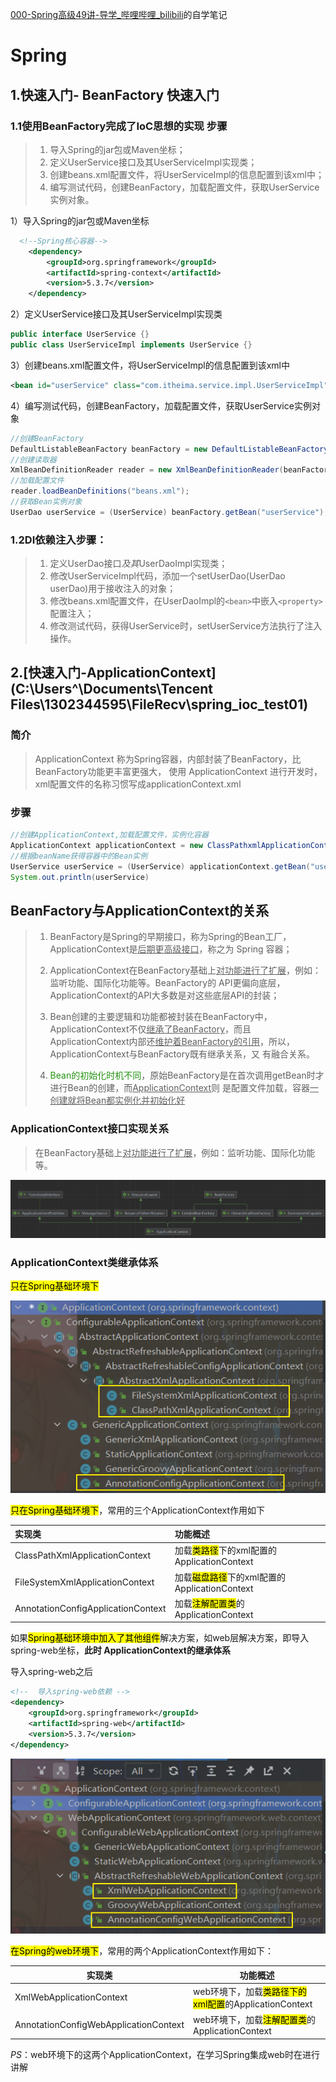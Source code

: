 [000-Spring高级49讲-导学_哔哩哔哩_bilibili](https://www.bilibili.com/video/BV1P44y1N7QG?p=1&vd_source=796ed40051b301bfa3a84ba357f4828c)的自学笔记

# Spring

## 1.快速入门- BeanFactory 快速入门

### 1.1使用BeanFactory完成了IoC思想的实现 步骤

>1. 导入Spring的jar包或Maven坐标；
>2. 定义UserService接口及其UserServiceImpl实现类；
>3. 创建beans.xml配置文件，将UserServiceImpl的信息配置到该xml中；
>4. 编写测试代码，创建BeanFactory，加载配置文件，获取UserService实例对象。

 1）导入Spring的jar包或Maven坐标

````xml
  <!--Spring核心容器-->
    <dependency>
        <groupId>org.springframework</groupId>
        <artifactId>spring-context</artifactId>
        <version>5.3.7</version>
    </dependency>
````

 2）定义UserService接口及其UserServiceImpl实现类

```java
public interface UserService {}
public class UserServiceImpl implements UserService {}
```

 3）创建beans.xml配置文件，将UserServiceImpl的信息配置到该xml中

```xml
<bean id="userService" class="com.itheima.service.impl.UserServiceImpl"></bean>
```

 4）编写测试代码，创建BeanFactory，加载配置文件，获取UserService实例对象

```java
//创建BeanFactory
DefaultListableBeanFactory beanFactory = new DefaultListableBeanFactory();
//创建读取器
XmlBeanDefinitionReader reader = new XmlBeanDefinitionReader(beanFactory);
//加载配置文件
reader.loadBeanDefinitions("beans.xml");
//获取Bean实例对象
UserDao userService = (UserService) beanFactory.getBean("userService");
```

### 1.2DI依赖注入步骤：

>1. 定义UserDao接口*及其*UserDaoImpl实现类；
>2. 修改UserServiceImpl代码，添加一个setUserDao(UserDao userDao)用于接收注入的对象；
>3. 修改beans.xml配置文件，在UserDaoImpl的`<bean>`中嵌入`<property>`配置注入；
>4. 修改测试代码，获得UserService时，setUserService方法执行了注入操作。

## 2.[快速入门-ApplicationContext](C:\Users\^\Documents\Tencent Files\1302344595\FileRecv\spring_ioc_test01)

### 简介

> ApplicationContext 称为Spring容器，内部封装了BeanFactory，比BeanFactory功能更丰富更强大，
> 使用 ApplicationContext 进行开发时，xml配置文件的名称习惯写成applicationContext.xml

### 步骤

```java
//创建ApplicationContext,加载配置文件，实例化容器
ApplicationContext applicationContext = new ClassPathxmlApplicationContext(“applicationContext.xml");
//根据beanName获得容器中的Bean实例
UserService userService = (UserService) applicationContext.getBean("userService");
System.out.println(userService)
```

##  BeanFactory与ApplicationContext的关系

> 1. BeanFactory是Spring的早期接口，称为Spring的Bean工厂，ApplicationContext是<u>后期更高级接口</u>，称之为 Spring 容器；
> 2. ApplicationContext在BeanFactory基础上<u>对功能进行了扩展</u>，例如：监听功能、国际化功能等。BeanFactory的 API更偏向底层，ApplicationContext的API大多数是对这些底层API的封装；
>
> 3. Bean创建的主要逻辑和功能都被封装在BeanFactory中，ApplicationContext不仅<u>继承了BeanFactory</u>，而且 ApplicationContext内部还<u>维护着BeanFactory的引用</u>，所以，ApplicationContext与BeanFactory既有继承关系，又 有融合关系。 
>
> 4. <font color='25, 94, 12'>Bean的初始化时机不同</font>，原始BeanFactory是在首次调用getBean时才进行Bean的创建，而<u>ApplicationContext</u>则 是配置文件加载，容器<u>一创建就将Bean都实例化并初始化好</u>

### ApplicationContext接口实现关系

> 在BeanFactory基础上<u>对功能进行了扩展</u>，例如：监听功能、国际化功能等。

<img src=".\MDImg\1.2.01.png" style="zoom:120%;"/>

### ApplicationContext类继承体系

<mark>只在Spring基础环境下</mark>

<img src=".\MDImg\1.2.02.png" style="zoom:120%;"/>

 <mark>只在Spring基础环境下</mark>，常用的三个ApplicationContext作用如下

| 实现类                             | 功能概述                                                 |
| :--------------------------------- | :------------------------------------------------------- |
| ClassPathXmlApplicationContext     | 加载<mark>类路径</mark>下的xml配置的ApplicationContext   |
| FileSystemXmlApplicationContext    | 加载<mark>磁盘路径</mark>下的xml配置的ApplicationContext |
| AnnotationConfigApplicationContext | 加载<mark>注解配置类</mark>的ApplicationContext          |

如果<mark>Spring基础环境中加入了其他组件</mark>解决方案，如web层解决方案，即导入spring-web坐标，**此时 ApplicationContext的继承体系**

导入spring-web之后

````xml
<!--  导入spring-web依赖 -->
<dependency>
	<groupId>org.springframework</groupId>
	<artifactId>spring-web</artifactId>
	<version>5.3.7</version>
</dependency>
````

<img src=".\MDImg\1.2.03.png" style="zoom:120%;"/>

<mark>在Spring的web环境下</mark>，常用的两个ApplicationContext作用如下：

| 实现类                                | 功能概述                                                     |
| ------------------------------------- | ------------------------------------------------------------ |
| XmlWebApplicationContext              | web环境下，加载<mark>类路径下的xml配置</mark>的ApplicationContext |
| AnnotationConfigWebApplicationContext | web环境下，加载<mark>注解配置类</mark>的ApplicationContext   |

*PS*：web环境下的这两个ApplicationContext，在学习Spring集成web时在进行讲解